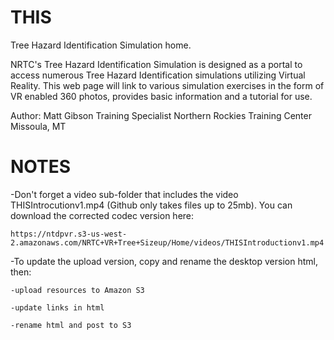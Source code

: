 # THIS
Tree Hazard Identification Simulation home.

NRTC's Tree Hazard Identification Simulation is designed as a portal to access
numerous Tree Hazard Identification simulations utilizing Virtual Reality.
This web page will link to various simulation exercises in the form of VR enabled 360
photos, provides basic information and a tutorial for use.

Author: Matt Gibson
		Training Specialist
		Northern Rockies Training Center
		Missoula, MT

# NOTES
-Don't forget a video sub-folder that includes the video THISIntrocutionv1.mp4 (Github only takes files up to 25mb).  You can download the corrected codec version here:

	https://ntdpvr.s3-us-west-2.amazonaws.com/NRTC+VR+Tree+Sizeup/Home/videos/THISIntroductionv1.mp4

-To update the upload version, copy and rename the desktop version html, then:
	
	-upload resources to Amazon S3
	
	-update links in html
	
	-rename html and post to S3
